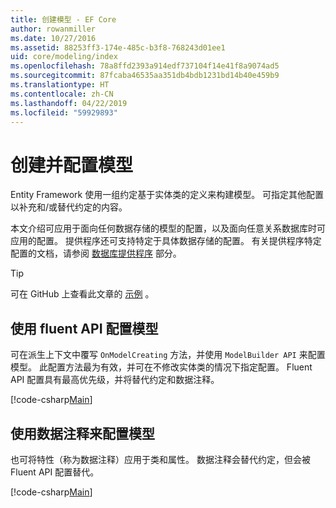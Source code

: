 ```yaml
---
title: 创建模型 - EF Core
author: rowanmiller
ms.date: 10/27/2016
ms.assetid: 88253ff3-174e-485c-b3f8-768243d01ee1
uid: core/modeling/index
ms.openlocfilehash: 78a8ffd2393a914edf737104f14e41f8a9074ad5
ms.sourcegitcommit: 87fcaba46535aa351db4bdb1231bd14b40e459b9
ms.translationtype: HT
ms.contentlocale: zh-CN
ms.lasthandoff: 04/22/2019
ms.locfileid: "59929893"
---
```

# <a name="creating-and-configuring-a-model"></a>创建并配置模型

Entity Framework 使用一组约定基于实体类的定义来构建模型。 可指定其他配置以补充和/或替代约定的内容。

本文介绍可应用于面向任何数据存储的模型的配置，以及面向任意关系数据库时可应用的配置。 提供程序还可支持特定于具体数据存储的配置。 有关提供程序特定配置的文档，请参阅 [数据库提供程序](../providers/index.md) 部分。

> [!TIP]  
> 可在 GitHub 上查看此文章的 [示例](https://github.com/aspnet/EntityFramework.Docs/tree/master/samples) 。

## <a name="use-fluent-api-to-configure-a-model"></a>使用 fluent API 配置模型

可在派生上下文中覆写 `OnModelCreating` 方法，并使用 `ModelBuilder API` 来配置模型。 此配置方法最为有效，并可在不修改实体类的情况下指定配置。 Fluent API 配置具有最高优先级，并将替代约定和数据注释。

[!code-csharp[Main](../../../samples/core/Modeling/FluentAPI/Samples/Required.cs?highlight=11-13)]

## <a name="use-data-annotations-to-configure-a-model"></a>使用数据注释来配置模型

也可将特性（称为数据注释）应用于类和属性。 数据注释会替代约定，但会被 Fluent API 配置替代。

[!code-csharp[Main](../../../samples/core/Modeling/DataAnnotations/Samples/Required.cs?highlight=14)]
